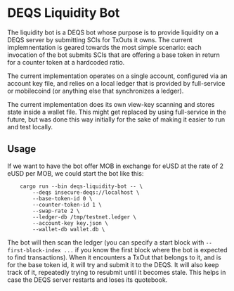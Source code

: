 # DEQS Liquidity Bot

The liquidity bot is a DEQS bot whose purpose is to provide liquidity on a DEQS server by submitting SCIs for TxOuts it owns.
The current implemnentation is geared towards the most simple scenario: each invocation of the bot submits SCIs that are offering a base token in return for a counter token at a hardcoded ratio.

The current implementation operates on a single account, configured via an account key file, and relies on a local ledger that is provided by full-service or mobilecoind (or anything else that synchronizes a ledger).

The current implementation does its own view-key scanning and stores state inside a wallet file. This might get replaced by using full-service in the future, but was done this way initially for the sake of making it easier to run and test locally.

## Usage

If we want to have the bot offer MOB in exchange for eUSD at the rate of 2 eUSD per MOB, we could start the bot like this:

```
    cargo run --bin deqs-liquidity-bot -- \
        --deqs insecure-deqs://localhost \
        --base-token-id 0 \
        --counter-token-id 1 \
        --swap-rate 2 \
        --ledger-db /tmp/testnet.ledger \
        --account-key key.json \
        --wallet-db wallet.db \
```

The bot will then scan the ledger (you can specify a start block with `--first-block-index ...` if you know the first block where the bot is expected to find transactions). When it encounters a TxOut that belongs to it, and is for the base token id, it will try and submit it to the DEQS. It will also keep track of it, repeatedly trying to resubmit until it becomes stale. This helps in case the DEQS server restarts and loses its quotebook.
